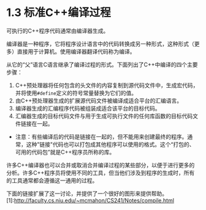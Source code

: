 # 1.3 标准C++编译过程

可执行的C++程序代码通常由编译器生成。

编译器是一种程序，它将程序设计语言中的代码转换成另一种形式，这种形式（更多）直接用于计算机。使用编译器翻译代码称为编译。

从它的“父”语言C语言继承了编译过程的形式。下面列出了C++中编译的四个主要步骤：
1. C++预处理器将任何包含的头文件的内容复制到源代码文件中，生成宏代码，并将使用`#define`定义的符号常量替换为它们的值。
2. 由C++预处理器生成的扩展源代码文件被编译成适合平台的汇编语言。
3. 编译器生成的汇编程序代码被组装成适合该平台的目标代码。
4. 汇编器生成的目标代码文件与用于生成可执行文件的任何库函数的目标代码文件链接在一起。

- 注意：有些编译后的代码是链接在一起的，但不能用来创建最终的程序。通常，这种"链接"代码也可以打包成其他程序可以使用的格式。这个“打包的、可用的代码包”就是C++程序员所称的库。

许多C++编译器也可以合并或取消合并编译过程的某些部分，以便于进行更多的分析。许多C++程序员将使用不同的工具，但当他们涉及到程序的生成时，所有的工具通常都会遵循这一通用的过程。

下面的链接扩展了这一讨论，并提供了一个很好的图形来提供帮助。[1]:http://faculty.cs.niu.edu/~mcmahon/CS241/Notes/compile.html

